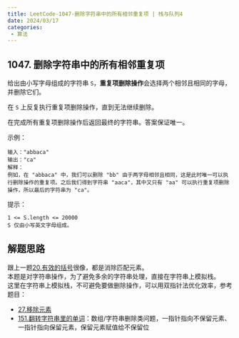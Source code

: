 ```yaml
---
title: LeetCode-1047-删除字符串中的所有相邻重复项 | 栈与队列4
date: 2024/03/17
categories:
 - 算法
---
```

## 1047. 删除字符串中的所有相邻重复项
给出由小写字母组成的字符串 `S`，**重复项删除操作**会选择两个相邻且相同的字母，并删除它们。

在 `S` 上反复执行重复项删除操作，直到无法继续删除。

在完成所有重复项删除操作后返回最终的字符串。答案保证唯一。


示例：
```
输入："abbaca"
输出："ca"
解释：
例如，在 "abbaca" 中，我们可以删除 "bb" 由于两字母相邻且相同，这是此时唯一可以执行删除操作的重复项。之后我们得到字符串 "aaca"，其中又只有 "aa" 可以执行重复项删除操作，所以最后的字符串为 "ca"。
```

提示：
```
1 <= S.length <= 20000
S 仅由小写英文字母组成。
```

## 解题思路
跟上一题[20.有效的括号](/blogs/algorithm/leetcode20.md)很像，都是消除匹配元素。<br/>
本题是对字符串操作，为了避免多余的字符串处理，直接在字符串上模拟栈。<br/>
这里在字符串上模拟栈，不可避免要做删除操作，可以用双指针法优化效率，参考题目：
- [27.移除元素](/blogs/algorithm/leetcode27.md)
- [151.翻转字符串里的单词](/blogs/algorithm/leetcode151.md)：数组/字符串删除类问题，一指针指向不保留元素、一指针指向保留元素，保留元素赋值给不保留位

```java

```